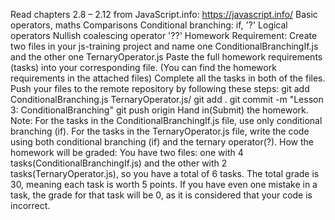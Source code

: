 Read chapters 2.8 – 2.12 from JavaScript.info: https://javascript.info/
Basic operators, maths
Comparisons
Conditional branching: if, '?'
Logical operators
Nullish coalescing operator '??'
Homework Requirement:
Create two files in your js-training project and name one ConditionalBranchingIf.js and the other one TernaryOperator.js
Paste the full homework requirements (tasks) into your corresponding file. (You can find the homework requirements in the attached files)
Complete all the tasks in both of the files.
Push your files to the remote repository by following these steps:
git add ConditionalBranching.js TernaryOperator.js/ git add .
git commit -m "Lesson 3: ConditionalBranching"
git push origin
Hand in(Submit) the homework.
Note: 
For the tasks in the ConditionalBranchingIf.js file, use only conditional branching (if).
For the tasks in the TernaryOperator.js file, write the code using both conditional branching (if) and the ternary operator(?).
How the homework will be graded:
You have two files: one with 4 tasks(ConditionalBranchingIf.js) and the other with 2 tasks(TernaryOperator.js), so you have a total of 6 tasks.
The total grade is 30, meaning each task is worth 5 points. If you have even one mistake in a task, the grade for that task will be 0, as it is considered that your code is incorrect.
